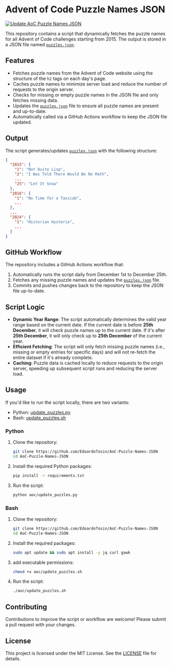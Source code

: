 # Advent of Code Puzzle Names JSON

[![Update AoC Puzzle Names JSON](https://github.com/EdoardoTosin/AoC-Puzzle-Names-JSON/actions/workflows/update-aoc-json.yml/badge.svg?branch=main)](https://github.com/EdoardoTosin/AoC-Puzzle-Names-JSON/actions/workflows/update-aoc-json.yml)

This repository contains a script that dynamically fetches the puzzle names for all Advent of Code challenges starting from 2015. The output is stored in a JSON file named [`puzzles.json`](https://raw.githubusercontent.com/EdoardoTosin/AoC-Puzzle-Names-JSON/refs/heads/main/puzzles.json).

## Features

- Fetches puzzle names from the Advent of Code website using the structure of the `h2` tags on each day's page.
- Caches puzzle names to minimize server load and reduce the number of requests to the origin server.
- Checks for missing or empty puzzle names in the JSON file and only fetches missing data.
- Updates the [`puzzles.json`](https://raw.githubusercontent.com/EdoardoTosin/AoC-Puzzle-Names-JSON/refs/heads/main/puzzles.json) file to ensure all puzzle names are present and up-to-date.
- Automatically called via a GitHub Actions workflow to keep the JSON file updated.

## Output

The script generates/updates [`puzzles.json`](https://raw.githubusercontent.com/EdoardoTosin/AoC-Puzzle-Names-JSON/refs/heads/main/puzzles.json) with the following structure:

```json
{
  "2015": {
    "1": "Not Quite Lisp",
    "2": "I Was Told There Would Be No Math",
    ...
    "25": "Let It Snow"
  },
  "2016": {
    "1": "No Time for a Taxicab",
    ...
  },
  ...
  "2024": {
    "1": "Historian Hysteria",
    ...
  }
}
```

## GitHub Workflow

The repository includes a GitHub Actions workflow that:

1. Automatically runs the script daily from December 1st to December 25th.
2. Fetches any missing puzzle names and updates the [`puzzles.json`](https://raw.githubusercontent.com/EdoardoTosin/AoC-Puzzle-Names-JSON/refs/heads/main/puzzles.json) file.
3. Commits and pushes changes back to the repository to keep the JSON file up-to-date.

## Script Logic

- **Dynamic Year Range**: The script automatically determines the valid year range based on the current date. If the current date is before **25th December**, it will check puzzle names up to the current date. If it's after **25th December**, it will only check up to **25th December** of the current year.
- **Efficient Fetching**: The script will only fetch missing puzzle names (i.e., missing or empty entries for specific days) and will not re-fetch the entire dataset if it's already complete.
- **Caching**: Puzzle data is cached locally to reduce requests to the origin server, speeding up subsequent script runs and reducing the server load.

## Usage

If you'd like to run the script locally, there are two variants:

- Python: [update_puzzles.py](https://raw.githubusercontent.com/EdoardoTosin/AoC-Puzzle-Names-JSON/refs/heads/main/aoc/update_puzzles.py)
- Bash: [update_puzzles.sh](https://raw.githubusercontent.com/EdoardoTosin/AoC-Puzzle-Names-JSON/refs/heads/main/aoc/update_puzzles.sh)

### Python

1. Clone the repository:
   ```bash
   git clone https://github.com/EdoardoTosin/AoC-Puzzle-Names-JSON
   cd AoC-Puzzle-Names-JSON
   ```

2. Install the required Python packages:
   ```bash
   pip install -r requirements.txt
   ```

3. Run the script:
   ```bash
   python aoc/update_puzzles.py
   ```

### Bash

1. Clone the repository:
   ```bash
   git clone https://github.com/EdoardoTosin/AoC-Puzzle-Names-JSON
   cd AoC-Puzzle-Names-JSON
   ```

2. Install the required packages:
   ```bash
   sudo apt update && sudo apt install -y jq curl gawk
   ```

3. add executable permissions:
   ```bash
   chmod +x aoc/update_puzzles.sh
   ```

3. Run the script:
   ```bash
   ./aoc/update_puzzles.sh
   ```

## Contributing

Contributions to improve the script or workflow are welcome! Please submit a pull request with your changes.

## License

This project is licensed under the MIT License. See the [LICENSE](LICENSE) file for details.
